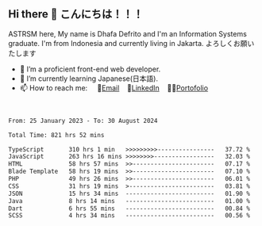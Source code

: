 ## Hi there 👋 こんにちは！！！
ASTRSM here, My name is Dhafa Defrito and I'm an Information Systems graduate. I'm from Indonesia and currently living in Jakarta. よろしくお願いたします

- 🔭 I’m a proficient front-end web developer.
- 🌱 I’m currently learning Japanese(日本語).
- 📫 How to reach me: &nbsp;&nbsp;&nbsp;&nbsp;📧[Email](ddefrito@gmail.com)&nbsp;&nbsp;&nbsp;&nbsp;💼[LinkedIn](https://www.linkedin.com/in/dhafa-defrita-rama-yudistira-9357a9229/)&nbsp;&nbsp;&nbsp;&nbsp;👨‍🎨[Portofolio](https://ddefrito.vercel.app/)
<br>
<!-- <p align="left">
<a href="https://github.com/ASTRSM">
  <img height="180em" src="https://github-readme-stats-eight-theta.vercel.app/api?username=ASTRSM&show_icons=true&theme=dracula&include_all_commits=true&count_private=true"/>
  <img height="180em" src="https://github-readme-stats-eight-theta.vercel.app/api/top-langs/?username=ASTRSM&layout=compact&langs_count=8&theme=dracula"/>
</a>
</p> -->

<!--START_SECTION:waka-->

```txt
From: 25 January 2023 - To: 30 August 2024

Total Time: 821 hrs 52 mins

TypeScript       310 hrs 1 min   >>>>>>>>>----------------   37.72 %
JavaScript       263 hrs 16 mins >>>>>>>>-----------------   32.03 %
HTML             58 hrs 57 mins  >>-----------------------   07.17 %
Blade Template   58 hrs 19 mins  >>-----------------------   07.10 %
PHP              49 hrs 26 mins  >>-----------------------   06.01 %
CSS              31 hrs 19 mins  >------------------------   03.81 %
JSON             15 hrs 34 mins  -------------------------   01.90 %
Java             8 hrs 14 mins   -------------------------   01.00 %
Dart             6 hrs 55 mins   -------------------------   00.84 %
SCSS             4 hrs 34 mins   -------------------------   00.56 %
```

<!--END_SECTION:waka-->
